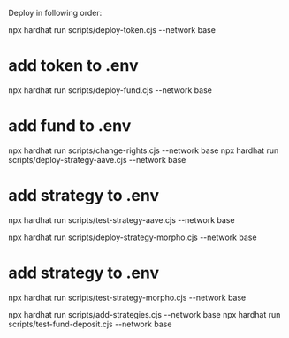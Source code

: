 Deploy in following order:

npx hardhat run scripts/deploy-token.cjs --network base

# add token to .env

npx hardhat run scripts/deploy-fund.cjs --network base

# add fund to .env

npx hardhat run scripts/change-rights.cjs --network base
npx hardhat run scripts/deploy-strategy-aave.cjs --network base

# add strategy to .env

npx hardhat run scripts/test-strategy-aave.cjs --network base

npx hardhat run scripts/deploy-strategy-morpho.cjs --network base

# add strategy to .env

npx hardhat run scripts/test-strategy-morpho.cjs --network base

npx hardhat run scripts/add-strategies.cjs --network base
npx hardhat run scripts/test-fund-deposit.cjs --network base
